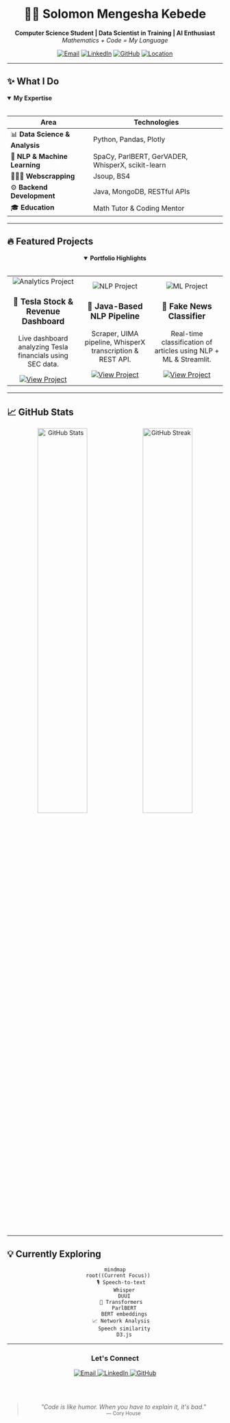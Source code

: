<div align="center">
  
# 👨‍💻 Solomon Mengesha Kebede

**Computer Science Student | Data Scientist in Training | AI Enthusiast**  
*Mathematics + Code = My Language*

[![Email](https://img.shields.io/badge/Email-solmenge@live.com-2962FF?style=for-the-badge&logo=gmail&logoColor=white)](mailto:solmenge@live.com)
[![LinkedIn](https://img.shields.io/badge/LinkedIn-Connect-0077B5?style=for-the-badge&logo=linkedin&logoColor=white)](https://www.linkedin.com/in/solomen)
[![GitHub](https://img.shields.io/badge/GitHub-Follow-181717?style=for-the-badge&logo=github&logoColor=white)](https://github.com/SolomonM-Kebede)
[![Location](https://img.shields.io/badge/Location-Frankfurt-4285F4?style=for-the-badge&logo=google-maps&logoColor=white)](https://g.co/kgs/JDMckxk)

</div>

---

## ✨ What I Do

<details open>
<summary><b>My Expertise</b></summary>
<br>

| Area | Technologies |
|------|-------------|
| 📊 **Data Science & Analysis** | Python, Pandas, Plotly | Power BI
| 🧠 **NLP & Machine Learning** | SpaCy, ParlBERT, GerVADER, WhisperX, scikit-learn |
| 🧑🏽‍💻 **Webscrapping** | Jsoup, BS4 |
| ⚙️ **Backend Development** | Java, MongoDB, RESTful APIs |
| 🎓 **Education** | Math Tutor & Coding Mentor |

</details>

---

## 🔥 Featured Projects

<div align="center">

<details open>
<summary><b>Portfolio Highlights</b></summary>
<br>

<table>
  <tr>
    <td width="33%" align="center">
      <img src="https://img.shields.io/badge/Project-Analytics-00C7B7?style=for-the-badge" alt="Analytics Project"/><br>
      <h3>🚗 Tesla Stock & Revenue Dashboard</h3>
      <p>Live dashboard analyzing Tesla financials using SEC data.</p>
      <a href="https://github.com/SolomonM-Kebede/Tesla-Revenue-and-Stock-data-Analysis.git">
        <img src="https://img.shields.io/badge/View_Project-181717?style=flat-square&logo=github&logoColor=white" alt="View Project"/>
      </a>
    </td>
    <td width="33%" align="center">
      <img src="https://img.shields.io/badge/Project-NLP-FF6B6B?style=for-the-badge" alt="NLP Project"/><br>
      <h3>🧠 Java-Based NLP Pipeline</h3>
      <p>Scraper, UIMA pipeline, WhisperX transcription & REST API.</p>
      <a href="https://github.com/SolomonM-Kebede/NLP-with-Java.git">
        <img src="https://img.shields.io/badge/View_Project-181717?style=flat-square&logo=github&logoColor=white" alt="View Project"/>
      </a>
    </td>
    <td width="33%" align="center">
      <img src="https://img.shields.io/badge/Project-ML-4B32C3?style=for-the-badge" alt="ML Project"/><br>
      <h3>📰 Fake News Classifier</h3>
      <p>Real-time classification of articles using NLP + ML & Streamlit.</p>
      <a href="https://github.com/SolomonM-Kebede/Machine-Learning-with-streamlit.git">
        <img src="https://img.shields.io/badge/View_Project-181717?style=flat-square&logo=github&logoColor=white" alt="View Project"/>
      </a>
    </td>
  </tr>
</table>

</details>

</div>

---

## 📈 GitHub Stats

<div align="center">
  <img src="https://github-readme-stats.vercel.app/api?username=SolomonM-Kebede&show_icons=true&theme=tokyonight" width="48%" alt="GitHub Stats">
  <img src="https://github-readme-streak-stats.herokuapp.com?user=SolomonM-Kebede&theme=tokyonight" width="48%" alt="GitHub Streak">
</div>

---

## 💡 Currently Exploring

<div align="center">

```mermaid
mindmap
  root((Current Focus))
    🎙 Speech-to-text
      Whisper
      DUUI
    🤖 Transformers
      ParlBERT
      BERT embeddings
    📈 Network Analysis
      Speech similarity
      D3.js
```

</div>

---

<div align="center">
  
### Let's Connect

<a href="mailto:solmenge@live.com">
  <img src="https://img.shields.io/badge/Email_Me-D14836?style=for-the-badge&logo=gmail&logoColor=white" alt="Email" />
</a>
<a href="https://www.linkedin.com/in/solomen">
  <img src="https://img.shields.io/badge/Connect-0077B5?style=for-the-badge&logo=linkedin&logoColor=white" alt="LinkedIn" />
</a>
<a href="https://github.com/SolomonM-Kebede">
  <img src="https://img.shields.io/badge/Follow-181717?style=for-the-badge&logo=github&logoColor=white" alt="GitHub" />
</a>

<br><br>

> *"Code is like humor. When you have to explain it, it's bad."*  
> <sub>— Cory House</sub>

</div>
